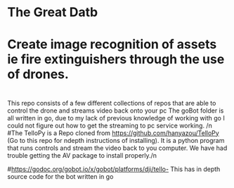 # The Great Datb
# Create image recognition of assets ie fire extinguishers through the use of drones.
#
This repo consists of a few different collections of repos that are able to control the drone and streams video back onto your pc
The goBot folder is all written in go, due to my lack of previous knowledge of working with go I could not figure out how to get the streaming to pc service working. /n
#The TelloPy is a Repo cloned from https://github.com/hanyazou/TelloPy (Go to this repo for ndepth instructions of installing). It is a python program that runs controls and stream the video back to you computer. We have had trouble getting the AV package to install properly./n

#https://godoc.org/gobot.io/x/gobot/platforms/dji/tello- This has in depth source code for the bot written in go 
